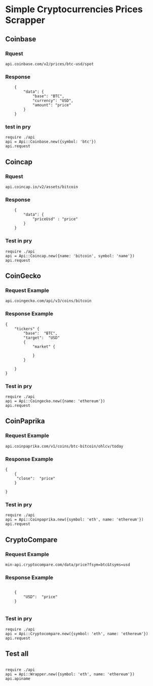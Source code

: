 # Simple Cryptocurrencies Prices Scrapper 


## **Coinbase**

### Rquest  
```
api.coinbase.com/v2/prices/btc-usd/spot 
``` 
### Response
```
    { 
        "data": { 
            "base": "BTC", 
            "currency": "USD", 
            "amount": "price" 
        }
    }  
 ```
### test in pry  
```
require ./api
api = Api::Coinbase.new({symbol: 'btc'}) 
api.request 
```


## **Coincap** 
### Rquest  
```
api.coincap.io/v2/assets/bitcoin 
``` 
 
### Response
```
    { 
        "data": { 
            "priceUsd" : "price" 
        }
    }  
 ```
### Test in pry  
```
require ./api
api = Api::Coincap.new({name: 'bitcoin', symbol: 'name'}) 
api.request 
```

## **CoinGecko** 
### Request Example  
```
api.coingecko.com/api/v3/coins/bitcoin 
``` 

### Response Example 
``` 
{ 
    "tickers" { 
        "base":  "BTC",
        "target":  "USD" 
        { 
            "market" { 

            }
        }
        
    }
}
``` 


### Test in pry  
```
require ./api
api = Api::Coingecko.new({name: 'ethereum'}) 
api.request 
``` 



## **CoinPaprika**
### Request Example  
```
api.coinpaprika.com/v1/coins/btc-bitcoin/ohlcv/today
``` 

### Response Example 
``` 
{ 
    {
     "close":  "price" 
    }   
    
}
``` 


### Test in pry  
```
require ./api
api = Api::Coinpaprika.new({symbol: 'eth', name: 'ethereum'}) 
api.request 
```

## **CryptoCompare**
### Request Example  
```
min-api.cryptocompare.com/data/price?fsym=btc&tsyms=usd
``` 

### Response Example 
``` 
 
    {
        "USD":  "price" 
    }   


```

### Test in pry  
```
require ./api
api = Api::Cryptocompare.new({symbol: 'eth', name: 'ethereum'}) 
api.request 
``` 


## Test all  
``` 

require ./api
api = Api::Wrapper.new({symbol: 'eth', name: 'ethereum'}) 
api.apiname
```